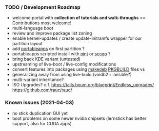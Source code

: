 ### TODO / Development Roadmap

- welcome portal with **collection of tutorials and walk-throughs** <= Contributions most welcome!
- multi-language boot
- review and improve package list zoning
- enable kernel-updates / create update-initramfs wrapper for our partition layout
- add [portableapps](https://portableapps.com/) on first partition ?
- portableapps scripted install with [pint](https://github.com/vensko/pint) or [scoop](https://github.com/lukesampson/scoop) ?
- bring back KDE variant [](../variants.build/TEST-Plasmastick:KDE:testing) (untested)
- upstreaming of live-boot / live-config modifications
- convert features into packages using [makedeb](https://makedeb.org/) [PKGBUILD](https://docs.makedeb.org/makedeb/pkgbuild-syntax/) files vs
- generalizing away from using live-build (vmdb2 + ansible?)
- multi-variant inheritance?
- ISO Upgrades? c.f. https://tails.boum.org/blueprint/Endless_upgrades/ https://github.com/rauc/rauc/

### Known issues (2021-04-03)
- no stick duplication GUI yet
- boot problems on some newer nvidia chipsets (lernstick has better support, also for CUDA apps)
